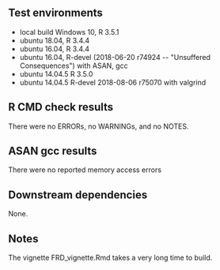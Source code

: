 ## Test environments
* local build Windows 10, R 3.5.1
* ubuntu 18.04, R 3.4.4
* ubuntu 16.04, R 3.4.4
* ubuntu 16.04, R-devel  (2018-06-20 r74924 -- "Unsuffered Consequences") with ASAN, gcc
* ubuntu 14.04.5 R 3.5.0
* ubuntu 14.04.5 R-devel 2018-08-06 r75070 with valgrind


## R CMD check results
There were no ERRORs, no WARNINGs, and no NOTES.

## ASAN gcc results
There were no reported memory access errors

## Downstream dependencies
None.

## Notes

The vignette FRD_vignette.Rmd takes a very long time to build.
